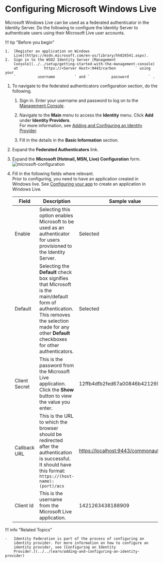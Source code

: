 # Configuring Microsoft Windows Live

Microsoft Windows Live can be used as a federated authenticator in the
Identity Server. Do the following to configure the Identity Server to
authenticate users using their Microsoft Live user accounts.

!!! tip "Before you begin"
    
    1.  [Register an application on Windows
        Live](https://msdn.microsoft.com/en-us/library/hh826541.aspx).
    2.  Sign in to the WSO2 Identity Server [Management
        Console](../../setup/getting-started-with-the-management-console)
        at `          https://<Server Host>:9443/carbon         ` using your
        `          username         ` and `          password         ` .
    

1.  To navigate to the federated authenticators configuration section,
    do the following.
    1.  Sign in. Enter your username and password to log on to the
        [Management
        Console](../../setup/getting-started-with-the-management-console).
        
    2.  Navigate to the **Main** menu to access the **Identity** menu.
        Click **Add** under **Identity Providers**.  
        For more information, see [Adding and Configuring an Identity
        Provider](../../learn/adding-and-configuring-an-identity-provider).
        
    3.  Fill in the details in the **Basic Information** section.

2.  Expand the **Federated Authenticators** link.

3.  Expand the **Microsoft (Hotmail, MSN, Live) Configuration** form.  
    ![microsoft-configuration](../../assets/img/tutorials/microsoft-configuration.png)
    
4.  Fill in the following fields where relevant.  
    Prior to configuring, you need to have an application created in
    Windows live. See [Configuring your
    app](https://msdn.microsoft.com/en-us/library/hh826541.aspx) to
    create an application in Windows Live.

    | Field         | Description                                                                                                                                                                                                                | Sample value                                                                                                                                                     |
    |---------------|----------------------------------------------------------------------------------------------------------------------------------------------------------------------------------------------------------------------------|------------------------------------------------------------------------------------------------------------------------------------------------------------------|
    | Enable        | Selecting this option enables Microsoft to be used as an authenticator for users provisioned to the Identity Server.                                                                                                       | Selected                                                                                                                                                         |
    | Default       | Selecting the **Default** check box signifies that Microsoft is the main/default form of authentication. This removes the selection made for any other **Default** checkboxes for other authenticators.                    | Selected                                                                                                                                                         |
    | Client Secret | This is the password from the Microsoft Live application. Click the **Show** button to view the value you enter.                                                                                                           | 12ffb4dfb2fed67a00846b42126991f8                                                                                                                                 |
    | Callback URL  | This is the URL to which the browser should be redirected after the authentication is successful. It should have this format: `                               https://(host-name):(port)/acs                             ` | [https://localhost:9443/commonauth](https://www.google.com/url?q=https%3A%2F%2Flocalhost%3A9443%2Fcommonauth&sa=D&sntz=1&usg=AFQjCNG7dB10sZ-F07Du9Q5fT-mVDMfobg) |
    | Client Id     | This is the username from the Microsoft Live application.                                                                                                                                                                  | 1421263438188909                                                                                                                                                 |

!!! info "Related Topics"

	-   Identity Federation is part of the process of configuring an
		identity provider. For more information on how to configure an
		identity provider, see [Configuring an Identity
		Provider.](../../learn/adding-and-configuring-an-identity-provider)
